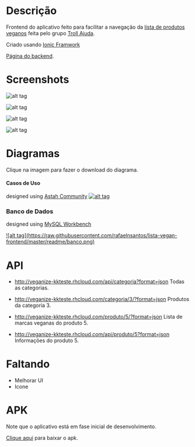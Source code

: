 # Descrição
Frontend do aplicativo feito para facilitar a navegação da <a href="https://docs.google.com/spreadsheets/d/1K3clc4pO5unyHzGVmYkqscQqIOb9iXSTJ-NmfrxE6tg/edit#gid=0">lista de produtos veganos</a> feita pelo grupo <a href="https://www.facebook.com/groups/trollajuda/">Troll Ajuda</a>.

Criado usando <a href="http://ionicframework.com/">Ionic Framwork</a>

<a href="https://github.com/rafaelnsantos/lista-vegan">Página do backend</a>.

# Screenshots
![alt tag](https://raw.githubusercontent.com/rafaelnsantos/lista-vegan-frontend/master/readme/categoria.png)

![alt tag](https://raw.githubusercontent.com/rafaelnsantos/lista-vegan-frontend/master/readme/produto.png)

![alt tag](https://raw.githubusercontent.com/rafaelnsantos/lista-vegan-frontend/master/readme/marcas.png)

![alt tag](https://raw.githubusercontent.com/rafaelnsantos/lista-vegan-frontend/master/readme/favoritos.png)

# Diagramas
Clique na imagem para fazer o download do diagrama.

#### Casos de Uso
designed using <a href="http://astah.net/editions/community">Astah Community</a>
<a href="https://github.com/rafaelnsantos/lista-vegan-frontend/raw/master/readme/casouso.asta">
![alt tag](https://raw.githubusercontent.com/rafaelnsantos/lista-vegan-frontend/master/readme/casouso.png)
</a>

### Banco de Dados
designed using <a href="https://www.mysql.com/products/workbench/">MySQL Workbench</a>

<a href="https://github.com/rafaelnsantos/lista-vegan-frontend/raw/master/readme/banco.mwb">
![alt tag](https://raw.githubusercontent.com/rafaelnsantos/lista-vegan-frontend/master/readme/banco.png)
</a>

# API
* http://veganize-kkteste.rhcloud.com/api/categoria?format=json
Todas as categorias.


* http://veganize-kkteste.rhcloud.com/categoria/3/?format=json
Produtos da categoria 3.


* http://veganize-kkteste.rhcloud.com/produto/5/?format=json
Lista de marcas veganas do produto 5.


* http://veganize-kkteste.rhcloud.com/api/produto/5?format=json
Informações do produto 5.

# Faltando
- Melhorar UI
- Icone


# APK
Note que o aplicativo está em fase inicial de desenvolvimento.

<a href="https://github.com/rafaelnsantos/lista-vegan-frontend/raw/master/apk/android-debug.apk">Clique aqui</a> para baixar o apk.